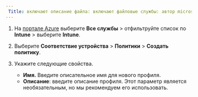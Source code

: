 ```yaml
---
 Title: включают описание файла: включают файловые службы: автор microsoft intune: MandiOhlinger ms.service: microsoft-intune ms.topic: включают ms.date: 04/02/2019 ms.author: mandia ms.custom: включают файл ms.collection: Microsoft 365 identity-device-management
---
```


1. На [портале Azure](https://portal.azure.com) выберите **Все службы** > отфильтруйте список по **Intune** > выберите **Intune**.
2. Выберите **Соответствие устройства** > **Политики** > **Создать политику**.
3. Укажите следующие свойства.

    - **Имя.** Введите описательное имя для нового профиля.
    - **Описание**: введите описание профиля. Этот параметр является необязательным, но мы рекомендуем его использовать.

